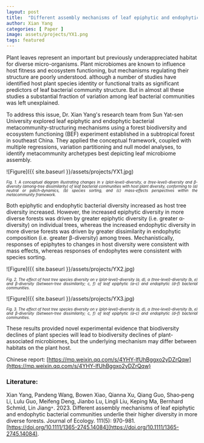 ```yaml
---
layout: post
title:  "Different assembly mechanisms of leaf epiphytic and endophytic bacterial communities underlie their higher diversity in more diverse forests"
author: Xian Yang
categories: [ Paper ]
image: assets/projects/YX1.png
tags: featured
---
```


Plant leaves represent an important but previously underappreciated habitat for diverse micro-organisms. Plant microbiomes are known to influence host fitness and ecosystem functioning, but mechanisms regulating their structure are poorly understood. although a number of studies have identified host plant species identity or functional traits as significant predictors of leaf bacterial community structure. But in almost all these studies a substantial fraction of variation among leaf bacterial communities was left unexplained.  

To address this issue, Dr. Xian Yang's research team from Sun Yat-sen University explored leaf epiphytic and endophytic bacterial metacommunity-structuring mechanisms using a forest biodiversity and ecosystem functioning (BEF) experiment established in a subtropical forest in southeast China. They applied the conceptual framework, coupled with multiple regressions, variation partitioning and null model analyses, to identify metacommunity archetypes best depicting leaf microbiome assembly. 

![Figure]({{ site.baseurl }}/assets/projects/YX1.jpg)
<p style='text-align: justify;' ><span style="font-style: italic; font-size:70%">Fig. 1. A conceptual diagram illustrating changes in γ (plot-level)-diversity, α (tree-level)-diversity and β-diversity (among-tree dissimilarity) of leaf bacterial communities with host plant diversity, conforming to (a) neutral or patch-dynamics, (b) species sorting, and (c) mass-effects perspectives within the metacommunity framework.
</span></p>

Both epiphytic and endophytic bacterial diversity increased as host tree diversity increased. However, the increased epiphytic diversity in more diverse forests was driven by greater epiphytic diversity (i.e. greater α-diversity) on individual trees, whereas the increased endophytic diversity in more diverse forests was driven by greater dissimilarity in endophytic composition (i.e. greater β-diversity) among trees. Mechanistically, responses of epiphytes to changes in host diversity were consistent with mass effects, whereas responses of endophytes were consistent with species sorting.

![Figure]({{ site.baseurl }}/assets/projects/YX2.jpg)
<p style='text-align: justify;' ><span style="font-style: italic; font-size:70%">Fig. 2. The effect of host tree species diversity on γ (plot-level)-diversity (a, d), α (tree-level)-diversity (b, e) and β-diversity (between-tree dissimilarity; c, f) of leaf epiphytic (a–c) and endophytic (d–f) bacterial communities. 
</span></p>

![Figure]({{ site.baseurl }}/assets/projects/YX3.jpg)
<p style='text-align: justify;' ><span style="font-style: italic; font-size:70%">Fig. 3. The effect of host tree species diversity on γ (plot-level)-diversity (a, d), α (tree-level)-diversity (b, e) and β-diversity (between-tree dissimilarity; c, f) of leaf epiphytic (a–c) and endophytic (d–f) bacterial communities. 
</span></p>

These results provided novel experimental evidence that biodiversity declines of plant species will lead to biodiversity declines of plant-associated microbiomes, but the underlying mechanism may differ between habitats on the plant host.

Chinese report:
[https://mp.weixin.qq.com/s/4YHY-lfUhBggxo2yDZrQqw](https://mp.weixin.qq.com/s/4YHY-lfUhBggxo2yDZrQqw)

### Literature:
Xian Yang, Pandeng Wang, Bowen Xiao, Qianna Xu, Qiang Guo, Shao‐peng Li, Lulu Guo, Meifeng Deng, Jianbo Lu, Lingli Liu, Keping Ma, Bernhard Schmid, Lin Jiang<code>&ast;</code>. 2023. Different assembly mechanisms of leaf epiphytic and endophytic bacterial communities underlie their higher diversity in more diverse forests. Journal of Ecology. 111(5): 970-981. [https://doi.org/10.1111/1365-2745.14084](https://doi.org/10.1111/1365-2745.14084).


